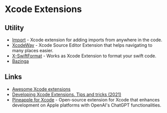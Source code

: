 # Xcode Extensions

## Utility

- [Import](https://github.com/markohlebar/Import) - Xcode extension for adding imports from anywhere in the code.
- [XcodeWay](https://github.com/onmyway133/XcodeWay) - Xcode Source Editor Extension that helps navigating to many places easier.
- [X-SwiftFormat](https://github.com/ruiaureliano/X-SwiftFormat) - Works as Xcode Extension to format your swift code.
- [Bazinga](https://apps.apple.com/us/app/bazinga-for-xcode/id1503241323?mt=12)

## Links

- [Awesome Xcode extensions](https://github.com/theswiftdev/awesome-xcode-extensions)
- [Developing Xcode Extensions. Tips and tricks (2021)](https://blog.artemnovichkov.com/developing-xcode-extensions-tips-and-tricks)
- [Pineapple for Xcode](https://github.com/Dhamova/Pineapple-Xcode) - Open-source extension for Xcode that enhances development on Apple platforms with OpenAI's ChatGPT functionalities.
